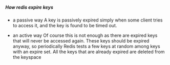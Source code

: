 ##### How redis expire keys

- a passive way
A key is passively expired simply when some client tries to access it, and the key is found to be timed out.

- an active way
Of course this is not enough as there are expired keys that will never be accessed again. These keys should be expired anyway, so periodically Redis tests a few keys at random among keys with an expire set. All the keys that are already expired are deleted from the keyspace
